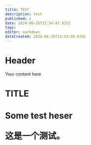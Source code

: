 ```yaml
---
title: TEST
description: test
published: 1
date: 2024-06-26T12:54:47.825Z
tags: 
editor: markdown
dateCreated: 2024-06-26T12:53:58.079Z
---
```


# Header
Your content here
<h1>TITLE<h1>
  
 <p>Some test heser<p>
  
 <p>这是一个测试。